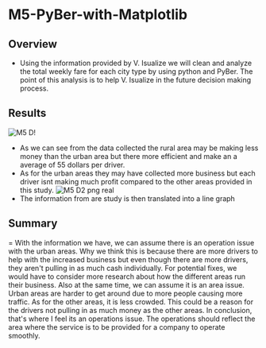 # M5-PyBer-with-Matplotlib
## Overview
- Using the information provided by V. Isualize we will clean and analyze the total weekly fare for each city type by using python and PyBer. The point of this analysis is to help V. Isualize in the future decision making process. 
## Results
![M5 D!](https://user-images.githubusercontent.com/107455101/196065322-f2f7a239-4eb8-4a1e-b3a0-e988997496ec.png)
- As we can see from the data collected the rural area may be making less money than the urban area but there more efficient and make an a average of 55 dollars per driver.
- As for the urban areas they may have collected more business but each driver isnt making much profit compared to the other areas provided in this study.
![M5 D2 png real](https://user-images.githubusercontent.com/107455101/196065330-db68f4bd-1033-4f71-8685-343960fc23cf.png)
- The information from are study is then translated into a line graph
## Summary 
= With the information we have, we can assume there is an operation issue with the urban areas. Why we think this is because there are more drivers to help with the increased business but even though there are more drivers, they aren't pulling in as much cash individually. For potential fixes, we would have to consider more research about how the different areas run their business. Also at the same time, we can assume it is an area issue. Urban areas are harder to get around due to more people causing more traffic. As for the other areas, it is less crowded. This could be a reason for the drivers not pulling in as much money as the other areas.  In conclusion, that's where I feel its an operations issue. The operations should reflect the area where the service is to be provided for a company to operate smoothly. 

